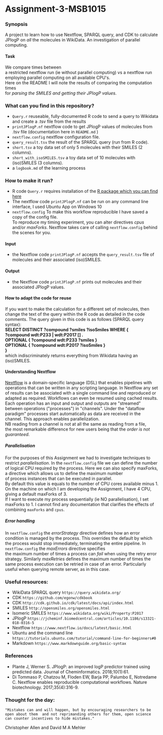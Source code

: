 # Assignment-3-MSB1015
### Synopsis
A project to learn how to use Nextflow, SPARQL query, and CDK to calculate JPlogP on *all* the molecules in WikiData.
An investigation of parallel computing.  
#### Task
We compare times between   
a restricted nextflow run (ie without parallel computing) vs a nextflow run employing parallel computing on all available CPU's.  
Here on the README I will note the results of comparing the computation times   
for *parsing the SMILES and getting their JPlogP values*.

### What can you find in this repository?
- `Query.r` reuseable, fully-documented R code to send a query to Wikidata and create a .tsv file from the results
- `printJPlogP.nf` nextflow code to get JPlogP values of molecules from .tsv file (documentation here in `README.md` ) 
- `nextflow.config` nextflow configuration file. 
- `query_result.tsv` the result of the SPARQL query (run from R code). 
- `short.tsv` a toy data set of only 5 molecules with their SMILES (2 columns).
- `short_with_isoSMILES.tsv` a toy data set of 10 molecules with (iso)SMILES (3 columns).
-  a `logbook.md` of the learning process

### How to make it run?

- R code `Query.r` requires installation of the [R package which you can find here](https://github.com/bearloga/WikidataQueryServiceR)
- The nextflow code `printJPlogP.nf` can be run on any command line interface, I used Ubuntu App on Windows 10  
- `nextflow.config` To make this workflow reproducible I have saved a copy of the config file.   
   To reproduce my timing experiment, you can alter directives *cpus* and/or *maxForks*.
   Nextflow takes care of calling `nextflow.config` behind the scenes for you.

#### Input

- the Nextflow code `printJPlogP.nf` accepts the `query_result.tsv` file of molecules and their associated (iso)SMILES.  

#### Output

- the Nextflow code `printJPlogP.nf` prints out molecules and their associated JPlogP values.  

#### How to adapt the code for reuse

If you want to make the calculation for a different set of molecules, then 
change the text of the query within the R code as detailed in the code comments.
The query given in this code is as follows (SPARQL query syntax):  
**SELECT DISTINCT ?compound ?smiles ?isoSmiles WHERE {  
  ?compound wdt:P233 | wdt:P2017 [] .  
  OPTIONAL { ?compound wdt:P233 ?smiles }  
  OPTIONAL { ?compound wdt:P2017 ?isoSmiles }  
  }**  
  which indiscriminately returns everything from Wikidata having an (iso)SMILES. 
  
#### Understanding Nextflow

[Nextflow](https://www.nature.com/articles/nbt.3820) is a domain-specific language (DSL) that enables pipelines 
with operations that can be written in any scripting language.
In Nextflow any set of results can be associated with a single command line 
and reproduced or adapted as required. Workflows can even be resumed using cached results.
Each operation has an input and output and outputs are "streamed" between operations ("processes") in "channels".
Under the "dataflow paradigm" processes start automatically as data are received in the channel.
This approach enables parallelization.  
NB reading from a channel is not at all the same as reading from a file,   
the most remarkable difference for new users being that the *order is not guaranteed*.

##### Parallelisation

For the purposes of this Assignment we had to investigate techniques to restrict *parallelisation*.
In the `nextflow.config` file we can define the number of logical CPU required by the process.
Here we can also specify maxForks, a directive which allows us to define the maximum number  
of process instances that can be executed in parallel.   
By default this value is equals to the number of CPU cores available minus 1.
On the machine on which I am developing the Assignment, I have 4 CPU, giving a default maxForks of 3.  
If I want to execute my process sequentially (ie NO parallelisation), I set maxForks to 1.
I cannot find any documentation that clarifies the effects of combining `maxForks` and `cpus`.

##### Error handling

In `nextflow.config` the *errorStrategy* directive defines how an error condition is managed by the process. 
This overrides the default by which the process would stop immediately, terminating the entire pipeline. 
In `nextflow.config` the *maxErrors* directive specifies  
the maximum number of times a process can *fail* when using the
retry error strategy. Similarly *maxRetries* defines the maximum number of times the same process execution can
be retried in case of an error. Particularly useful when querying remote server, as in this case.
              
### Useful resources:
- WikiData SPARQL query `https://query.wikidata.org/`
- CDK `https://github.com/egonw/cdkbook`
- CDK `http://cdk.github.io/cdk/latest/docs/api/index.html`
- SMILES `http://opensmiles.org/opensmiles.html`
- Isomeric SMILES `https://www.wikidata.org/wiki/Property:P2017`
- JPlogP `https://jcheminf.biomedcentral.com/articles/10.1186/s13321-018-0316-5`
- Nextflow `https://www.nextflow.io/docs/latest/basic.html`
- Ubuntu and the command line `https://tutorials.ubuntu.com/tutorial/command-line-for-beginners#0`
- Markdown `https://www.markdownguide.org/basic-syntax`

### References
- Plante J, Werner S. JPlogP: an improved logP predictor trained using predicted data. Journal of Cheminformatics. 2018;10(1):61.
- Di Tommaso P, Chatzou M, Floden EW, Barja PP, Palumbo E, Notredame C. Nextflow enables reproducible computational workflows. Nature biotechnology. 2017;35(4):316-9.

### Thought for the day:
`"Mistakes can and will happen, but by encouraging researchers to be open about them 
and not reprimanding others for them, open science can counter incentives to hide mistakes." `
              
Christopher Allen and David M A Mehler
